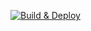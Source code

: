 [![Build & Deploy](https://github.com/IliyanID/Crypto-Services/actions/workflows/main.yml/badge.svg)](https://github.com/IliyanID/Crypto-Services/actions/workflows/main.yml)

